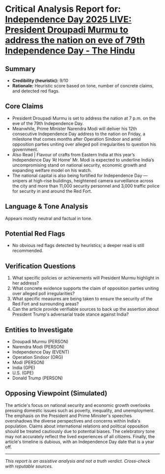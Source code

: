# Critical Analysis Report for: [Independence Day 2025 LIVE: President Droupadi Murmu to address the nation on eve of 79th Independence Day - The Hindu](https://www.thehindu.com/news/national/india-indepdence-day-2025-live-updates-on-august-14-and-15-president-murmu-pm-modi-speech/article69932814.ece)

## Summary
- **Credibility (heuristic):** 9/10
- **Rationale:** Heuristic score based on tone, number of concrete claims, and detected red flags.

## Core Claims
- President Droupadi Murmu is set to address the nation at 7 p.m. on the eve of the 79th Independence Day.
- Meanwhile, Prime Minister Narendra Modi will deliver his 12th consecutive Independence Day address to the nation on Friday, a milestone that comes months after Operation Sindoor and amid opposition parties uniting over alleged poll irregularities to question his government.
- Also Read | Flavour of crafts from Eastern India at this year’s Independence Day ‘At Home’
Mr. Modi is expected to underline India’s uncompromising stand on national security, economic growth and expanding welfare model on his watch.
- The national capital is also being fortified for Independence Day — snipers at high-rise buildings, heightened camera surveillance across the city and more than 11,000 security personnel and 3,000 traffic police for security in and around the Red Fort.

## Language & Tone Analysis
Appears mostly neutral and factual in tone.

## Potential Red Flags
- No obvious red flags detected by heuristics; a deeper read is still recommended.

## Verification Questions
1. What specific policies or achievements will President Murmu highlight in her address?
1. What concrete evidence supports the claim of opposition parties uniting over alleged poll irregularities?
1. What specific measures are being taken to ensure the security of the Red Fort and surrounding areas?
1. Can the article provide verifiable sources to back up the assertion about President Trump's adversarial trade stance against India?

## Entities to Investigate
- Droupadi Murmu (PERSON)
- Narendra Modi (PERSON)
- Independence Day (EVENT)
- Operation Sindoor (ORG)
- Modi (PERSON)
- India (GPE)
- U.S. (GPE)
- Donald Trump (PERSON)

## Opposing Viewpoint (Simulated)
The article's focus on national security and economic growth overlooks pressing domestic issues such as poverty, inequality, and unemployment.  The emphasis on the President and Prime Minister's speeches overshadows the diverse perspectives and concerns within India's population.  Claims about international relations and political opposition should be treated cautiously due to potential biases. The celebratory tone may not accurately reflect the lived experiences of all citizens.  Finally, the article's timeline is dubious, with an Independence Day date that is a year off.

---
_This report is an assistive analysis and not a truth verdict. Cross-check with reputable sources._
